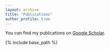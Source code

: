 ```yaml
---
layout: archive
title: "Publications"
author_profile: true
---
```



You can find my publications on <a href="[https://scholar.google.com/citations?view_op=list_works&hl=en&hl=en&user=ke40h00AAAAJ&sortby=pubdate](https://scholar.google.com/citations?view_op=list_works&hl=en&hl=en&user=ke40h00AAAAJ&sortby=pubdate)" target="_blank">Google Scholar</a>.


{% include base_path %}
